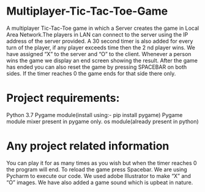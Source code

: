 # Multiplayer-Tic-Tac-Toe-Game
A multiplayer Tic-Tac-Toe game in
which a Server creates the game in Local Area
Network.The players in LAN can connect to the server
using the IP address of the server provided. A 30
second timer is also added for every turn of the
player, if any player exceeds time then the 2 nd player
wins.
We have assigned “X” to the server and “O” to the
client. Whenever a person wins the game we display
an end screen showing the result. After the game has
ended you can also reset the game by pressing
SPACEBAR on both sides. If the timer reaches 0 the
game ends for that side there only.

# Project requirements:
Python 3.7
Pygame module(install using:- pip install pygame)
Pygame module mixer present in pygame only.
os module(already present in python)

# Any project related information
You can play it for as many times as you wish but when the timer reaches
0 the program will end.
To reload the game press Spacebar.
We are using Pycharm to execute our code.
We used adobe Illustrator to make “X” and “O” images.
We have also added a game sound which is upbeat in nature.
